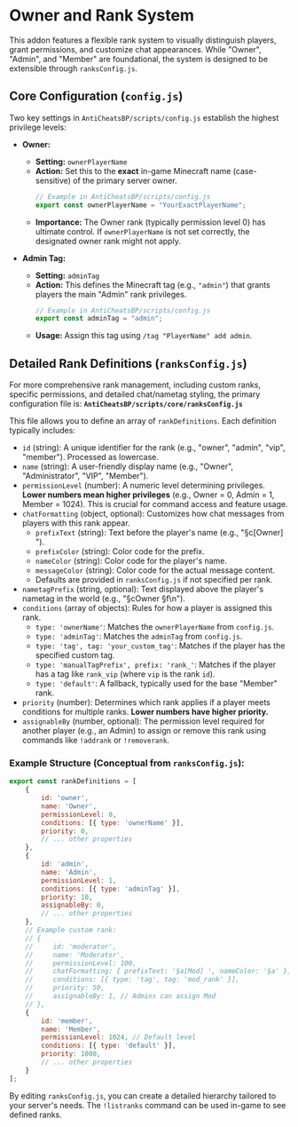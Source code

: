 # Owner and Rank System

This addon features a flexible rank system to visually distinguish players, grant permissions, and customize chat appearances. While "Owner", "Admin", and "Member" are foundational, the system is designed to be extensible through `ranksConfig.js`.

## Core Configuration (`config.js`)

Two key settings in `AntiCheatsBP/scripts/config.js` establish the highest privilege levels:

*   **Owner:**
    *   **Setting:** `ownerPlayerName`
    *   **Action:** Set this to the **exact** in-game Minecraft name (case-sensitive) of the primary server owner.
        ```javascript
        // Example in AntiCheatsBP/scripts/config.js
        export const ownerPlayerName = "YourExactPlayerName";
        ```
    *   **Importance:** The Owner rank (typically permission level 0) has ultimate control. If `ownerPlayerName` is not set correctly, the designated owner rank might not apply.

*   **Admin Tag:**
    *   **Setting:** `adminTag`
    *   **Action:** This defines the Minecraft tag (e.g., `"admin"`) that grants players the main "Admin" rank privileges.
        ```javascript
        // Example in AntiCheatsBP/scripts/config.js
        export const adminTag = "admin";
        ```
    *   **Usage:** Assign this tag using `/tag "PlayerName" add admin`.

## Detailed Rank Definitions (`ranksConfig.js`)

For more comprehensive rank management, including custom ranks, specific permissions, and detailed chat/nametag styling, the primary configuration file is:
**`AntiCheatsBP/scripts/core/ranksConfig.js`**

This file allows you to define an array of `rankDefinitions`. Each definition typically includes:

*   `id` (string): A unique identifier for the rank (e.g., "owner", "admin", "vip", "member"). Processed as lowercase.
*   `name` (string): A user-friendly display name (e.g., "Owner", "Administrator", "VIP", "Member").
*   `permissionLevel` (number): A numeric level determining privileges. **Lower numbers mean higher privileges** (e.g., Owner = 0, Admin = 1, Member = 1024). This is crucial for command access and feature usage.
*   `chatFormatting` (object, optional): Customizes how chat messages from players with this rank appear.
    *   `prefixText` (string): Text before the player's name (e.g., "§c[Owner] ").
    *   `prefixColor` (string): Color code for the prefix.
    *   `nameColor` (string): Color code for the player's name.
    *   `messageColor` (string): Color code for the actual message content.
    *   Defaults are provided in `ranksConfig.js` if not specified per rank.
*   `nametagPrefix` (string, optional): Text displayed above the player's nametag in the world (e.g., "§cOwner §f\n").
*   `conditions` (array of objects): Rules for how a player is assigned this rank.
    *   `type: 'ownerName'`: Matches the `ownerPlayerName` from `config.js`.
    *   `type: 'adminTag'`: Matches the `adminTag` from `config.js`.
    *   `type: 'tag', tag: 'your_custom_tag'`: Matches if the player has the specified custom tag.
    *   `type: 'manualTagPrefix', prefix: 'rank_'`: Matches if the player has a tag like `rank_vip` (where `vip` is the rank `id`).
    *   `type: 'default'`: A fallback, typically used for the base "Member" rank.
*   `priority` (number): Determines which rank applies if a player meets conditions for multiple ranks. **Lower numbers have higher priority.**
*   `assignableBy` (number, optional): The permission level required for another player (e.g., an Admin) to assign or remove this rank using commands like `!addrank` or `!removerank`.

### Example Structure (Conceptual from `ranksConfig.js`):
```javascript
export const rankDefinitions = [
    {
        id: 'owner',
        name: 'Owner',
        permissionLevel: 0,
        conditions: [{ type: 'ownerName' }],
        priority: 0,
        // ... other properties
    },
    {
        id: 'admin',
        name: 'Admin',
        permissionLevel: 1,
        conditions: [{ type: 'adminTag' }],
        priority: 10,
        assignableBy: 0,
        // ... other properties
    },
    // Example custom rank:
    // {
    //     id: 'moderator',
    //     name: 'Moderator',
    //     permissionLevel: 100,
    //     chatFormatting: { prefixText: '§a[Mod] ', nameColor: '§a' },
    //     conditions: [{ type: 'tag', tag: 'mod_rank' }],
    //     priority: 50,
    //     assignableBy: 1, // Admins can assign Mod
    // },
    {
        id: 'member',
        name: 'Member',
        permissionLevel: 1024, // Default level
        conditions: [{ type: 'default' }],
        priority: 1000,
        // ... other properties
    }
];
```

By editing `ranksConfig.js`, you can create a detailed hierarchy tailored to your server's needs. The `!listranks` command can be used in-game to see defined ranks.
